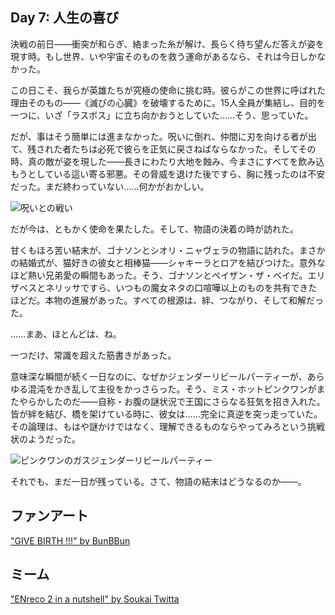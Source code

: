 <!-- title: 人生の喜び -->

## Day 7: 人生の喜び

決戦の前日――衝突が和らぎ、絡まった糸が解け、長らく待ち望んだ答えが姿を現す時。もし世界、いや宇宙そのものを救う運命があるなら、それは今日しかなかった。

この日こそ、我らが英雄たちが究極の使命に挑む時。彼らがこの世界に呼ばれた理由そのもの――《滅びの心臓》を破壊するために。15人全員が集結し、目的を一つに、いざ「ラスボス」に立ち向かおうとしていた……そう、思っていた。

だが、事はそう簡単には進まなかった。呪いに倒れ、仲間に刃を向ける者が出て、残された者たちは必死で彼らを正気に戻さねばならなかった。そしてその時、真の敵が姿を現した――長きにわたり大地を蝕み、今まさにすべてを飲み込もうとしている這い寄る邪悪。その脅威を退けた後ですら、胸に残ったのは不安だった。まだ終わっていない……何かがおかしい。

![呪いとの戦い](/images-opt/curse-opt.webp)

だが今は、ともかく使命を果たした。そして、物語の決着の時が訪れた。

甘くもほろ苦い結末が、ゴナソンとシオリ・ニャヴェラの物語に訪れた。まさかの結婚式が、猫好きの彼女と相棒猫――シャキーラとロアを結びつけた。意外なほど熱い兄弟愛の瞬間もあった。そう、ゴナソンとペイザン・ザ・ベイだ。エリザベスとネリッサですら、いつもの魔女ネタの口喧嘩以上のものを共有できたほどだ。本物の進展があった。すべての根源は、絆、つながり、そして和解だった。

……まあ、ほとんどは、ね。

一つだけ、常識を超えた筋書きがあった。

意味深な瞬間が続く一日なのに、なぜかジェンダーリビールパーティーが、あらゆる混沌をかき乱して主役をかっさらった。そう、ミス・ホットピンクワンがまたやらかしたのだ――自称・お腹の謎状況で王国にさらなる狂気を招き入れた。皆が絆を結び、橋を架けている時に、彼女は……完全に真逆を突っ走っていた。その論理は、もはや謎かけではなく、理解できるものならやってみろという挑戦状のようだった。

![ピンクワンの~~ガス~~ジェンダーリビールパーティー](/images-opt/gender-opt.webp)

それでも、まだ一日が残っている。さて、物語の結末はどうなるのか――。

## ファンアート

["GIVE BIRTH !!!" by BunBBun](https://x.com/BunBBun1/status/1921443281776381979)

<!-- bijou, irys, bae, ina, shiori, mococo, kronii, gigi -->

## ミーム

["ENreco 2 in a nutshell" by Soukai Twitta](https://x.com/SoujiroKaito/status/1922661640601833785)

